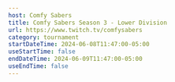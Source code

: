 ```yaml
---
host: Comfy Sabers
title: Comfy Sabers Season 3 - Lower Division
url: https://www.twitch.tv/comfysabers
category: tournament
startDateTime: 2024-06-08T11:47:00-05:00
useStartTime: false
endDateTime: 2024-06-09T11:47:00-05:00
useEndTime: false
---
```

